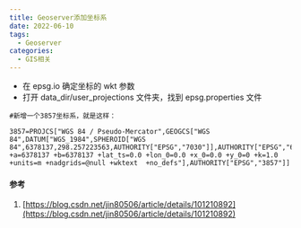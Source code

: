 ```yaml
---
title: Geoserver添加坐标系
date: 2022-06-10
tags:
  - Geoserver
categories:
  - GIS相关
---
```


- 在 epsg.io 确定坐标的 wkt 参数
- 打开 data_dir/user_projections 文件夹，找到 epsg.properties 文件

```
#新增一个3857坐标系，就是这样：

3857=PROJCS["WGS 84 / Pseudo-Mercator",GEOGCS["WGS 84",DATUM["WGS_1984",SPHEROID["WGS 84",6378137,298.257223563,AUTHORITY["EPSG","7030"]],AUTHORITY["EPSG","6326"]],PRIMEM["Greenwich",0,AUTHORITY["EPSG","8901"]],UNIT["degree",0.0174532925199433,AUTHORITY["EPSG","9122"]],AUTHORITY["EPSG","4326"]],PROJECTION["Mercator_1SP"],PARAMETER["central_meridian",0],PARAMETER["scale_factor",1],PARAMETER["false_easting",0],PARAMETER["false_northing",0],UNIT["metre",1,AUTHORITY["EPSG","9001"]],AXIS["X",EAST],AXIS["Y",NORTH],EXTENSION["PROJ4","+proj=merc +a=6378137 +b=6378137 +lat_ts=0.0 +lon_0=0.0 +x_0=0.0 +y_0=0 +k=1.0 +units=m +nadgrids=@null +wktext  +no_defs"],AUTHORITY["EPSG","3857"]]
```

#### 参考

1. [https://blog.csdn.net/jin80506/article/details/101210892](https://blog.csdn.net/jin80506/article/details/101210892)
